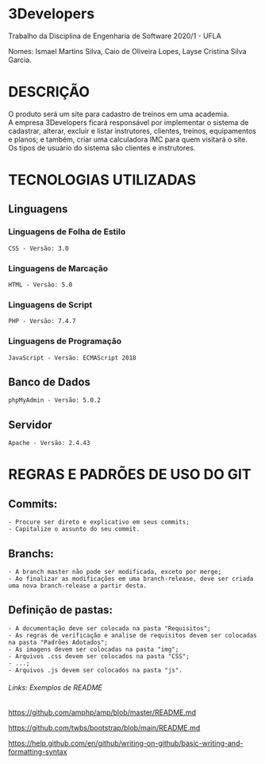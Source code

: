 # 3Developers
Trabalho da Disciplina de Engenharia de Software 2020/1 - UFLA<br />

Nomes: Ismael Martins Silva, Caio de Oliveira Lopes, Layse Cristina Silva Garcia.<br />

# DESCRIÇÃO
<p>
O produto será um site para cadastro de treinos em uma academia.<br />
A empresa 3Developers ficará responsável por implementar o sistema de cadastrar, alterar, excluir e listar instrutores, clientes, treinos, equipamentos e planos; e também, criar uma calculadora IMC para quem visitará o site.<br />
Os tipos de usuário do sistema são clientes e instrutores.<br />
</p>

# TECNOLOGIAS UTILIZADAS
## Linguagens
### Linguagens de Folha de Estilo
    CSS - Versão: 3.0
### Linguagens de Marcação
    HTML - Versão: 5.0
### Linguagens de Script
    PHP - Versão: 7.4.7
### Linguagens de Programação
    JavaScript - Versão: ECMAScript 2018
## Banco de Dados
    phpMyAdmin - Versão: 5.0.2
## Servidor 
    Apache - Versão: 2.4.43

# REGRAS E PADRÕES DE USO DO GIT
## Commits:
    - Procure ser direto e explicativo em seus commits;
    - Capitalize o assunto do seu commit.

## Branchs:
    - A branch master não pode ser modificada, exceto por merge;
    - Ao finalizar as modificações em uma branch-release, deve ser criada uma nova branch-release a partir desta.

## Definição de pastas:
    - A documentação deve ser colocada na pasta "Requisitos";
    - As regras de verificação e analise de requisitos devem ser colocadas na pasta "Padrões Adotados";
    - As imagens devem ser colocadas na pasta "img";
    - Arquivos .css devem ser colocados na pasta "CSS";
    - ...;
    - Arquivos .js devem ser colocados na pasta "js".

###### Links: Exemplos de README
https://github.com/amphp/amp/blob/master/README.md

https://github.com/twbs/bootstrap/blob/main/README.md

https://help.github.com/en/github/writing-on-github/basic-writing-and-formatting-syntax

